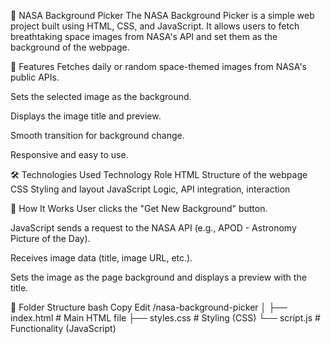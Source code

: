  🌌 NASA Background Picker
The NASA Background Picker is a simple web project built using HTML, CSS, and JavaScript. It allows users to fetch breathtaking space images from NASA's API and set them as the background of the webpage.

🚀 Features
Fetches daily or random space-themed images from NASA's public APIs.

Sets the selected image as the background.

Displays the image title and preview.

Smooth transition for background change.

Responsive and easy to use.

🛠️ Technologies Used
Technology	Role
HTML	Structure of the webpage
CSS	Styling and layout
JavaScript	Logic, API integration, interaction

📸 How It Works
User clicks the "Get New Background" button.

JavaScript sends a request to the NASA API (e.g., APOD - Astronomy Picture of the Day).

Receives image data (title, image URL, etc.).

Sets the image as the page background and displays a preview with the title.

📁 Folder Structure
bash
Copy
Edit
/nasa-background-picker
│
├── index.html       # Main HTML file
├── styles.css       # Styling (CSS)
└── script.js        # Functionality (JavaScript)

